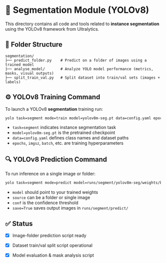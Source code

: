 # 🧠 Segmentation Module (YOLOv8)

This directory contains all code and tools related to **instance segmentation** using the YOLOv8 framework from Ultralytics.

## 📁 Folder Structure

```
segmentation/
├── predict_folder.py    # Predict on a folder of images using a trained model
├── analyse_model/       # Analyze YOLO model performance (metrics, masks, visual outputs)
├── split_train_val.py   # Split dataset into train/val sets (images + labels)
```

## ⚙️ YOLOv8 Training Command

To launch a YOLOv8 **segmentation** training run:

```bash
yolo task=segment mode=train model=yolov8m-seg.pt data=config.yaml epochs=100 imgsz=640 batch=16 name=yolov8m-seg
```

* `task=segment` indicates instance segmentation task
* `model=yolov8m-seg.pt` is the pretrained checkpoint
* `data=config.yaml` defines class names and dataset paths
* `epochs`, `imgsz`, `batch`, etc. are training hyperparameters

## 🔍 YOLOv8 Prediction Command

To run inference on a single image or folder:

```bash
yolo task=segment mode=predict model=runs/segment/yolov8m-seg/weights/best.pt source=path/to/images/ conf=0.5 save=True
```

* `model` should point to your trained weights
* `source` can be a folder or single image
* `conf` is the confidence threshold
* `save=True` saves output images in `runs/segment/predict/`

## ✅ Status

* [x] Image-folder prediction script ready
* [x] Dataset train/val split script operational
* [x] Model evaluation & mask analysis script


